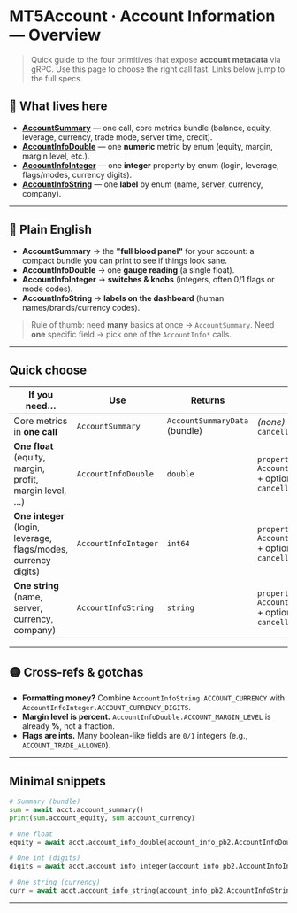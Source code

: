 # MT5Account · Account Information — Overview

> Quick guide to the four primitives that expose **account metadata** via gRPC. Use this page to choose the right call fast. Links below jump to the full specs.

## 📁 What lives here

* **[AccountSummary](./account_summary.md)** — one call, core metrics bundle (balance, equity, leverage, currency, trade mode, server time, credit).
* **[AccountInfoDouble](./account_info_double.md)** — one **numeric** metric by enum (equity, margin, margin level, etc.).
* **[AccountInfoInteger](./account_info_integer.md)** — one **integer** property by enum (login, leverage, flags/modes, currency digits).
* **[AccountInfoString](./account_info_string.md)** — one **label** by enum (name, server, currency, company).

---

## 🧭 Plain English

* **AccountSummary** → the **"full blood panel"** for your account: a compact bundle you can print to see if things look sane.
* **AccountInfoDouble** → one **gauge reading** (a single float).
* **AccountInfoInteger** → **switches & knobs** (integers, often 0/1 flags or mode codes).
* **AccountInfoString** → **labels on the dashboard** (human names/brands/currency codes).

> Rule of thumb: need **many** basics at once → `AccountSummary`. Need **one** specific field → pick one of the `AccountInfo*` calls.

---

## Quick choose

| If you need…                                                    | Use                  | Returns                       | Input params                                                                              |
| --------------------------------------------------------------- | -------------------- | ----------------------------- | ----------------------------------------------------------------------------------------- |
| Core metrics in **one call**                                    | `AccountSummary`     | `AccountSummaryData` (bundle) | *(none)* + optional `deadline`, `cancellation_event`                                      |
| **One float** (equity, margin, profit, margin level, …)         | `AccountInfoDouble`  | `double`                      | `property_id: AccountInfoDoublePropertyType` + optional `deadline`, `cancellation_event`  |
| **One integer** (login, leverage, flags/modes, currency digits) | `AccountInfoInteger` | `int64`                       | `property_id: AccountInfoIntegerPropertyType` + optional `deadline`, `cancellation_event` |
| **One string** (name, server, currency, company)                | `AccountInfoString`  | `string`                      | `property_id: AccountInfoStringPropertyType` + optional `deadline`, `cancellation_event`  |

---

## 🟡 Cross‑refs & gotchas

* **Formatting money?** Combine `AccountInfoString.ACCOUNT_CURRENCY` with `AccountInfoInteger.ACCOUNT_CURRENCY_DIGITS`.
* **Margin level is percent.** `AccountInfoDouble.ACCOUNT_MARGIN_LEVEL` is already **%**, not a fraction.
* **Flags are ints.** Many boolean-like fields are `0/1` integers (e.g., `ACCOUNT_TRADE_ALLOWED`).

---

## Minimal snippets

```python
# Summary (bundle)
sum = await acct.account_summary()
print(sum.account_equity, sum.account_currency)
```

```python
# One float
equity = await acct.account_info_double(account_info_pb2.AccountInfoDoublePropertyType.ACCOUNT_EQUITY)
```

```python
# One int (digits)
digits = await acct.account_info_integer(account_info_pb2.AccountInfoIntegerPropertyType.ACCOUNT_CURRENCY_DIGITS)
```

```python
# One string (currency)
curr = await acct.account_info_string(account_info_pb2.AccountInfoStringPropertyType.ACCOUNT_CURRENCY)
```

---
